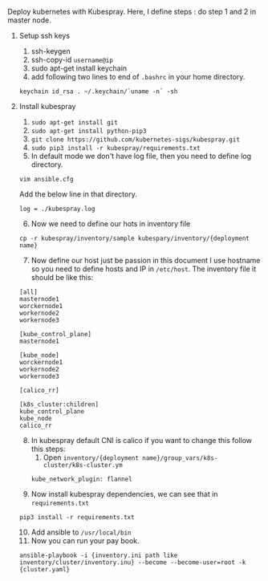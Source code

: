 
Deploy kubernetes with Kubespray. Here, I define steps :
do step 1 and 2 in master node.
1. Setup ssh keys
	1. ssh-keygen
	2. ssh-copy-id `username@ip`
	3. sudo apt-get install keychain
	4. add following two lines to end of  `.bashrc` in your home directory.
	```
	keychain id_rsa . ~/.keychain/`uname -n` -sh
	```

2. Install kubespray 
	1. `sudo apt-get install git`
	2. `sudo apt-get install python-pip3`
	3. `git clone https://github.com/kubernetes-sigs/kubespray.git`
	4. `sudo pip3 install -r kubespray/requirements.txt` 
	5. In default mode we don't have log file, then you need to define log directory. 
	```
	vim ansible.cfg
	```
	 Add the below line in that directory.
	 ```
	 log = ./kubespray.log
	 ```
	 6. Now we need to define our hots in inventory file
	 ```
	 cp -r kubespray/inventory/sample kubespary/inventory/{deployment name}
	```
	7. Now define our host just be passion in this document I use hostname so you need to define hosts and IP in `/etc/host`. The inventory file it should be like this:
	```
	[all]
	masternode1
	worckernode1
	workernode2
	workernode3
	
	[kube_control_plane]
	masternode1
	
	[kube_node] 
 	worckernode1
	workernode2
	workernode3

	[calico_rr]

    [k8s_cluster:children]
    kube_control_plane
    kube_node
    calico_rr
    ```

	 8. In kubespray default CNI is calico if you want to change this follow this steps: 
		 1. Open `inventory/{deployment name}/group_vars/k8s-cluster/k8s-cluster.ym`
		```
		kube_network_plugin: flannel
		```
	9. Now install kubespray dependencies, we can see that in `requirements.txt`  
	```
	pip3 install -r requirements.txt
    ```
	10.  Add ansible to `/usr/local/bin`
	11. Now you can run your pay book.
	```
	ansible-playbook -i {inventory.ini path like inventory/cluster/inventory.inu} --become --become-user=root -k {cluster.yaml}
   ```
